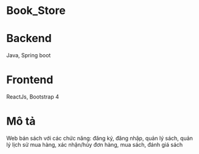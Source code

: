 # Book_Store
# Backend
Java, Spring boot
# Frontend
ReactJs, Bootstrap 4
# Mô tả
Web bán sách với các chức năng: đăng ký, đăng nhập, quản lý sách, quản lý lịch sử mua hàng, xác nhận/hủy đơn hàng, mua sách, đánh giá sách
